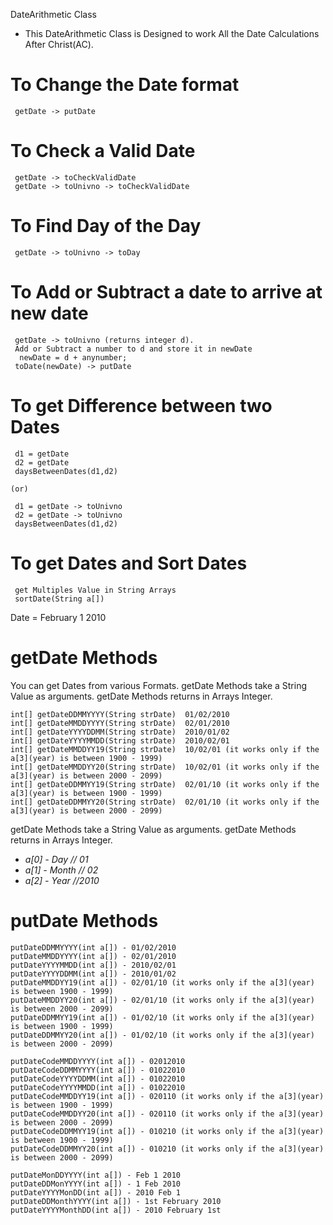 DateArithmetic Class

* This DateArithmetic Class is Designed to work All the Date Calculations After Christ(AC).

# To Change the Date format

     getDate -> putDate

# To Check a Valid Date

     getDate -> toCheckValidDate
     getDate -> toUnivno -> toCheckValidDate

# To Find Day of the Day

     getDate -> toUnivno -> toDay

# To Add or Subtract a date to arrive at new date

     getDate -> toUnivno (returns integer d).
     Add or Subtract a number to d and store it in newDate
      newDate = d + anynumber;
     toDate(newDate) -> putDate

# To get Difference between two Dates

     d1 = getDate
     d2 = getDate
     daysBetweenDates(d1,d2)

    (or)

     d1 = getDate -> toUnivno
     d2 = getDate -> toUnivno
     daysBetweenDates(d1,d2)

# To get Dates and Sort Dates

     get Multiples Value in String Arrays
     sortDate(String a[])

Date = February 1 2010

# getDate Methods
  You can get Dates from various Formats. getDate Methods take a String Value as arguments. getDate Methods returns in Arrays Integer.


    int[] getDateDDMMYYYY(String strDate)  01/02/2010
    int[] getDateMMDDYYYY(String strDate)  02/01/2010  
    int[] getDateYYYYDDMM(String strDate)  2010/01/02
    int[] getDateYYYYMMDD(String strDate)  2010/02/01
    int[] getDateMMDDYY19(String strDate)  10/02/01 (it works only if the a[3](year) is between 1900 - 1999)
    int[] getDateMMDDYY20(String strDate)  10/02/01 (it works only if the a[3](year) is between 2000 - 2099)
    int[] getDateDDMMYY19(String strDate)  02/01/10 (it works only if the a[3](year) is between 1900 - 1999)
    int[] getDateDDMMYY20(String strDate)  02/01/10 (it works only if the a[3](year) is between 2000 - 2099)

   getDate Methods take a String Value as arguments. getDate Methods returns in Arrays Integer.
   * *a[0] - Day   // 01*
   * *a[1] - Month // 02*
   * *a[2] - Year  //2010*

# putDate Methods

    putDateDDMMYYYY(int a[]) - 01/02/2010
    putDateMMDDYYYY(int a[]) - 02/01/2010
    putDateYYYYMMDD(int a[]) - 2010/02/01
    putDateYYYYDDMM(int a[]) - 2010/01/02
    putDateMMDDYY19(int a[]) - 02/01/10 (it works only if the a[3](year) is between 1900 - 1999)
    putDateMMDDYY20(int a[]) - 02/01/10 (it works only if the a[3](year) is between 2000 - 2099)
    putDateDDMMYY19(int a[]) - 01/02/10 (it works only if the a[3](year) is between 1900 - 1999)
    putDateDDMMYY20(int a[]) - 01/02/10 (it works only if the a[3](year) is between 2000 - 2099)

    putDateCodeMMDDYYYY(int a[]) - 02012010
    putDateCodeDDMMYYYY(int a[]) - 01022010
    putDateCodeYYYYDDMM(int a[]) - 01022010
    putDateCodeYYYYMMDD(int a[]) - 01022010
    putDateCodeMMDDYY19(int a[]) - 020110 (it works only if the a[3](year) is between 1900 - 1999)
    putDateCodeMMDDYY20(int a[]) - 020110 (it works only if the a[3](year) is between 2000 - 2099)
    putDateCodeDDMMYY19(int a[]) - 010210 (it works only if the a[3](year) is between 1900 - 1999)
    putDateCodeDDMMYY20(int a[]) - 010210 (it works only if the a[3](year) is between 2000 - 2099)

    putDateMonDDYYYY(int a[]) - Feb 1 2010
    putDateDDMonYYYY(int a[]) - 1 Feb 2010
    putDateYYYYMonDD(int a[]) - 2010 Feb 1
    putDateDDMonthYYYY(int a[]) - 1st February 2010
    putDateYYYYMonthDD(int a[]) - 2010 February 1st
